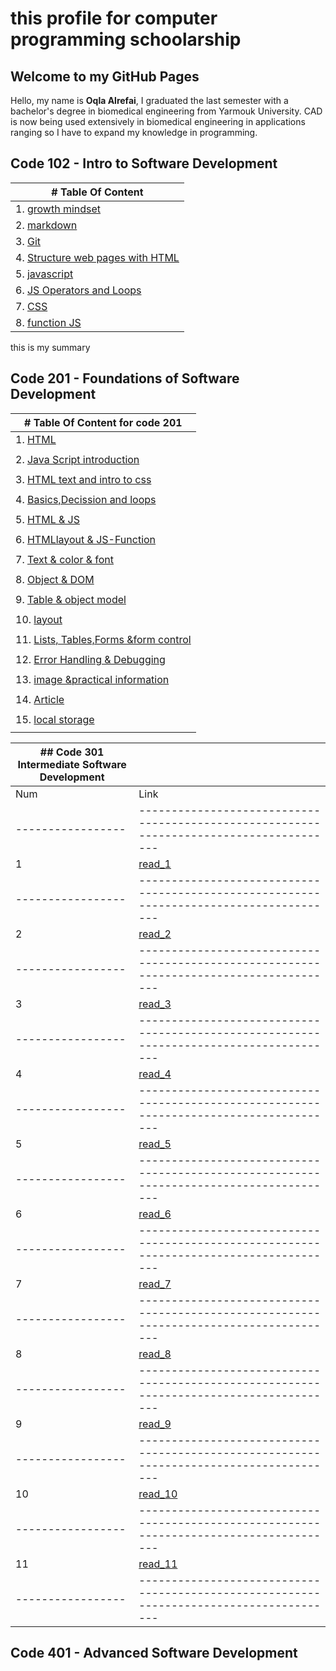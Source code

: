 # this profile for computer programming schoolarship

## Welcome to my GitHub Pages
Hello,
my name is **Oqla Alrefai**, I graduated the last semester with a bachelor's degree in biomedical engineering from Yarmouk University.
CAD is now being used extensively in biomedical engineering in applications ranging so I have to expand my knowledge in programming.

## **Code 102 - Intro to Software Development**
| # Table Of Content |
| ----------- |
| 1. [growth mindset](https://oqlaalrefai.github.io/reading-notes/growth) |
| 2. [markdown](https://oqlaalrefai.github.io/reading-notes/read1) |
| 3. [Git](https://oqlaalrefai.github.io/reading-notes/read2) |
| 4. [Structure web pages with HTML](https://oqlaalrefai.github.io/reading-notes/read3) |
| 5. [javascript](https://oqlaalrefai.github.io/reading-notes/read4) |
| 6. [JS Operators and Loops](https://oqlaalrefai.github.io/reading-notes/read5) |
| 7. [CSS](https://oqlaalrefai.github.io/reading-notes/read6) |
| 8. [function JS](https://oqlaalrefai.github.io/reading-notes/read7) |


this is my summary
## **Code 201 - Foundations of Software Development**
| # Table Of Content for code 201 |
| ----------- |
| 1. [HTML](https://oqlaalrefai.github.io/reading-notes/read8) |
|  |
| 2. [Java Script introduction](https://oqlaalrefai.github.io/reading-notes/read9) |
|  |
| 3. [HTML text and intro to css ](https://oqlaalrefai.github.io/reading-notes/read10)|
|  |
| 4. [Basics,Decission and loops ](https://oqlaalrefai.github.io/reading-notes/read11) |
|  |
| 5. [HTML & JS ](https://oqlaalrefai.github.io/reading-notes/read12) |
|  |
| 6. [HTMLlayout & JS-Function ](https://oqlaalrefai.github.io/reading-notes/read13) |
|  |
| 7. [Text & color & font ](https://oqlaalrefai.github.io/reading-notes/read14) |
|  |
| 8. [Object & DOM ](https://oqlaalrefai.github.io/reading-notes/read15) |
|  |
| 9. [Table & object model ](https://oqlaalrefai.github.io/reading-notes/read16) |
|  |
| 10. [layout ](https://oqlaalrefai.github.io/reading-notes/read17) |
|  |
| 11. [Lists, Tables,Forms &form control ](https://oqlaalrefai.github.io/reading-notes/read18) |
|  |
| 12. [Error Handling & Debugging ](https://oqlaalrefai.github.io/reading-notes/read19) |
|  |
| 13. [image &practical information ](https://oqlaalrefai.github.io/reading-notes/read20) |
|  |
| 14. [Article ](https://oqlaalrefai.github.io/reading-notes/read21) |
|  |
| 15. [local storage ](https://oqlaalrefai.github.io/reading-notes/read22) |
|  |


|  ## **Code 301 Intermediate Software Development** |                                                        |
| ----------------- | --------------------------------------------------------------------------------------- |
| Num               | Link                                                                                    |
| ----------------- | --------------------------------------------------------------------------------------- |
| 1                 | [read_1](https://oqlaalrefai.github.io/reading-notes/read_1)                            |
| ----------------- | --------------------------------------------------------------------------------------- |
| 2                 | [read_2](https://oqlaalrefai.github.io/reading-notes/read_2)                            |
| ----------------- | --------------------------------------------------------------------------------------- |
| 3                 | [read_3](https://oqlaalrefai.github.io/reading-notes/read_3)                            |
| ----------------- | --------------------------------------------------------------------------------------- |
| 4                 | [read_4](https://oqlaalrefai.github.io/reading-notes/read_4)                            |
| ----------------- | --------------------------------------------------------------------------------------- |
| 5                 | [read_5](https://oqlaalrefai.github.io/reading-notes/read_5)                            |
| ----------------- | --------------------------------------------------------------------------------------- |
| 6                 | [read_6](https://oqlaalrefai.github.io/reading-notes/read_6)                            |
| ----------------- | --------------------------------------------------------------------------------------- |
| 7                 | [read_7](https://oqlaalrefai.github.io/reading-notes/read_7)                            |
| ----------------- | --------------------------------------------------------------------------------------- |
| 8                 | [read_8](https://oqlaalrefai.github.io/reading-notes/read_8)                            |
| ----------------- | --------------------------------------------------------------------------------------- |
| 9                 | [read_9](https://oqlaalrefai.github.io/reading-notes/read_9)                            |
| ----------------- | --------------------------------------------------------------------------------------- |
| 10                | [read_10](https://oqlaalrefai.github.io/reading-notes/read_10)                          |
| ----------------- | --------------------------------------------------------------------------------------- |
| 11                | [read_11](https://oqlaalrefai.github.io/reading-notes/read_11)                          |
| ----------------- | --------------------------------------------------------------------------------------- |
## **Code 401 - Advanced Software Development**
